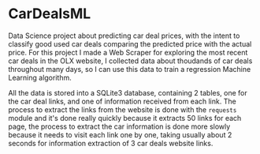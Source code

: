 # CarDealsML

Data Science project about predicting car deal prices, with the intent to classify good used car deals comparing the predicted price with the actual price.
For this project I made a Web Scraper for exploring the most recent car deals in the OLX website, I collected data about thoudands of car deals throughout many days, so I can use this data to train a regression Machine Learning algorithm.

All the data is stored into a SQLite3 database, containing 2 tables, one for the car deal links, and one of information received from each link. The process to extract the links from the website is done with the `requests` module and it's done really quickly because it extracts 50 links for each page, the process to extract the car information is done more slowly because it needs to visit each link one by one, taking usually about 2 seconds for information extraction of 3 car deals website links.
